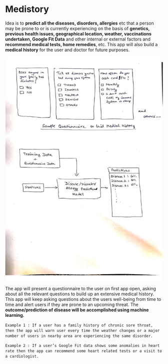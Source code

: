 # Medistory

Idea is to **predict all the diseases, disorders, allergies** etc that a person may be prone to or is currently experiencing on the basis of **genetics, previous health issues, geographical location, weather, vaccinations undertaken, Google Fit Data** and other internal or external factors and **recommend medical tests, home remedies**, etc. This app will also build a **medical history** for the user and doctor for future purposes.

![Alt text](/example_img.jpg?raw=true "Sample Image")

 The app will present a questionnaire to the user on first app open, asking about all the relevant questions to build up an extensive medical history. This app will keep asking questions about the users well-being from time to time and alert users if they are prone to an upcoming threat. The **outcome/prediction of disease will be accomplished using machine learning.**

```Example 1 : If a user has a family history of chronic sore throat, then the app will warn user every time the weather changes or a major number of users in nearby area are experiencing the same disorder.```

```Example 2 : If a user’s Google Fit data shows some anomalies in heart rate then the app can recommend some heart related tests or a visit to a cardiologist.```
